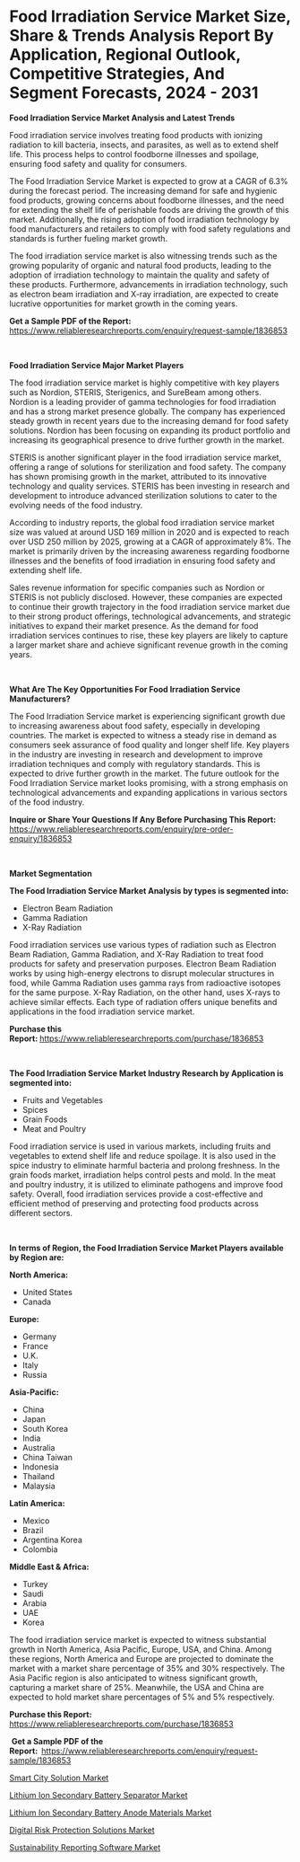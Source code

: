 <p><h1>Food Irradiation Service Market Size, Share & Trends Analysis Report By Application, Regional Outlook, Competitive Strategies, And Segment Forecasts, 2024 - 2031</h1></p><p><strong>Food Irradiation Service Market Analysis and Latest Trends</strong></p>
<p><p>Food irradiation service involves treating food products with ionizing radiation to kill bacteria, insects, and parasites, as well as to extend shelf life. This process helps to control foodborne illnesses and spoilage, ensuring food safety and quality for consumers.</p><p>The Food Irradiation Service Market is expected to grow at a CAGR of 6.3% during the forecast period. The increasing demand for safe and hygienic food products, growing concerns about foodborne illnesses, and the need for extending the shelf life of perishable foods are driving the growth of this market. Additionally, the rising adoption of food irradiation technology by food manufacturers and retailers to comply with food safety regulations and standards is further fueling market growth.</p><p>The food irradiation service market is also witnessing trends such as the growing popularity of organic and natural food products, leading to the adoption of irradiation technology to maintain the quality and safety of these products. Furthermore, advancements in irradiation technology, such as electron beam irradiation and X-ray irradiation, are expected to create lucrative opportunities for market growth in the coming years.</p></p>
<p><strong>Get a Sample PDF of the Report:&nbsp;</strong> <a href="https://www.reliableresearchreports.com/enquiry/request-sample/1836853">https://www.reliableresearchreports.com/enquiry/request-sample/1836853</a></p>
<p>&nbsp;</p>
<p><strong>Food Irradiation Service Major Market Players</strong></p>
<p><p>The food irradiation service market is highly competitive with key players such as Nordion, STERIS, Sterigenics, and SureBeam among others. Nordion is a leading provider of gamma technologies for food irradiation and has a strong market presence globally. The company has experienced steady growth in recent years due to the increasing demand for food safety solutions. Nordion has been focusing on expanding its product portfolio and increasing its geographical presence to drive further growth in the market.</p><p>STERIS is another significant player in the food irradiation service market, offering a range of solutions for sterilization and food safety. The company has shown promising growth in the market, attributed to its innovative technology and quality services. STERIS has been investing in research and development to introduce advanced sterilization solutions to cater to the evolving needs of the food industry.</p><p>According to industry reports, the global food irradiation service market size was valued at around USD 169 million in 2020 and is expected to reach over USD 250 million by 2025, growing at a CAGR of approximately 8%. The market is primarily driven by the increasing awareness regarding foodborne illnesses and the benefits of food irradiation in ensuring food safety and extending shelf life.</p><p>Sales revenue information for specific companies such as Nordion or STERIS is not publicly disclosed. However, these companies are expected to continue their growth trajectory in the food irradiation service market due to their strong product offerings, technological advancements, and strategic initiatives to expand their market presence. As the demand for food irradiation services continues to rise, these key players are likely to capture a larger market share and achieve significant revenue growth in the coming years.</p></p>
<p>&nbsp;</p>
<p><strong>What Are The Key Opportunities For Food Irradiation Service Manufacturers?</strong></p>
<p><p>The Food Irradiation Service market is experiencing significant growth due to increasing awareness about food safety, especially in developing countries. The market is expected to witness a steady rise in demand as consumers seek assurance of food quality and longer shelf life. Key players in the industry are investing in research and development to improve irradiation techniques and comply with regulatory standards. This is expected to drive further growth in the market. The future outlook for the Food Irradiation Service market looks promising, with a strong emphasis on technological advancements and expanding applications in various sectors of the food industry.</p></p>
<p><strong>Inquire or Share Your Questions If Any Before Purchasing This Report:</strong> <a href="https://www.reliableresearchreports.com/enquiry/pre-order-enquiry/1836853">https://www.reliableresearchreports.com/enquiry/pre-order-enquiry/1836853</a></p>
<p>&nbsp;</p>
<p><strong>Market Segmentation</strong></p>
<p><strong>The Food Irradiation Service Market Analysis by types is segmented into:</strong></p>
<p><ul><li>Electron Beam Radiation</li><li>Gamma Radiation</li><li>X-Ray Radiation</li></ul></p>
<p><p>Food irradiation services use various types of radiation such as Electron Beam Radiation, Gamma Radiation, and X-Ray Radiation to treat food products for safety and preservation purposes. Electron Beam Radiation works by using high-energy electrons to disrupt molecular structures in food, while Gamma Radiation uses gamma rays from radioactive isotopes for the same purpose. X-Ray Radiation, on the other hand, uses X-rays to achieve similar effects. Each type of radiation offers unique benefits and applications in the food irradiation service market.</p></p>
<p><strong>Purchase this Report:&nbsp;</strong><a href="https://www.reliableresearchreports.com/purchase/1836853">https://www.reliableresearchreports.com/purchase/1836853</a></p>
<p>&nbsp;</p>
<p><strong>The Food Irradiation Service Market Industry Research by Application is segmented into:</strong></p>
<p><ul><li>Fruits and Vegetables</li><li>Spices</li><li>Grain Foods</li><li>Meat and Poultry</li></ul></p>
<p><p>Food irradiation service is used in various markets, including fruits and vegetables to extend shelf life and reduce spoilage. It is also used in the spice industry to eliminate harmful bacteria and prolong freshness. In the grain foods market, irradiation helps control pests and mold. In the meat and poultry industry, it is utilized to eliminate pathogens and improve food safety. Overall, food irradiation services provide a cost-effective and efficient method of preserving and protecting food products across different sectors.</p></p>
<p>&nbsp;</p>
<p><strong>In terms of Region, the Food Irradiation Service Market Players available by Region are:</strong></p>
<p>
    <p> <strong> North America: </strong>
        <ul>
            <li>United States</li>
            <li>Canada</li>
        </ul>
        </p> 
    <p> <strong> Europe: </strong>
        <ul>
            <li>Germany</li>
            <li>France</li>
            <li>U.K.</li>
            <li>Italy</li>
            <li>Russia</li>
        </ul>
        </p> 
    <p> <strong> Asia-Pacific: </strong>
        <ul>
            <li>China</li>
            <li>Japan</li>
            <li>South Korea</li>
            <li>India</li>
            <li>Australia</li>
            <li>China Taiwan</li>
            <li>Indonesia</li>
            <li>Thailand</li>
            <li>Malaysia</li>
        </ul>
        </p> 
    <p> <strong> Latin America: </strong>
        <ul>
            <li>Mexico</li>
            <li>Brazil</li>
            <li>Argentina Korea</li>
            <li>Colombia</li>
        </ul>
        </p> 
    <p> <strong> Middle East & Africa: </strong>
        <ul>
            <li>Turkey</li>
            <li>Saudi</li>
            <li>Arabia</li>
            <li>UAE</li>
            <li>Korea</li>
        </ul>
    </p>
    </p>
<p><p>The food irradiation service market is expected to witness substantial growth in North America, Asia Pacific, Europe, USA, and China. Among these regions, North America and Europe are projected to dominate the market with a market share percentage of 35% and 30% respectively. The Asia Pacific region is also anticipated to witness significant growth, capturing a market share of 25%. Meanwhile, the USA and China are expected to hold market share percentages of 5% and 5% respectively.</p></p>
<p><strong>Purchase this Report: </strong><a href="https://www.reliableresearchreports.com/purchase/1836853">https://www.reliableresearchreports.com/purchase/1836853</a></p>
<p>&nbsp;<strong>Get a Sample PDF of the Report:&nbsp;&nbsp;</strong><a href="https://www.reliableresearchreports.com/enquiry/request-sample/1836853">https://www.reliableresearchreports.com/enquiry/request-sample/1836853</a></p>
<p><strong></strong></p>
<p><p><a href="https://medium.com/@mattwalker9889/analyzing-smart-city-solution-market-global-industry-perspective-and-forecast-2024-to-2031-761f2cc3655f">Smart City Solution Market</a></p><p><a href="https://github.com/dringals/Market-Research-Report-List-3/blob/main/lithium-ion-secondary-battery-separator-market.md">Lithium Ion Secondary Battery Separator Market</a></p><p><a href="https://github.com/lbird53714/Market-Research-Report-List-3/blob/main/lithium-ion-secondary-battery-anode-materials-market.md">Lithium Ion Secondary Battery Anode Materials Market</a></p><p><a href="https://medium.com/@mattwalker9889/digital-risk-protection-solutions-market-exploring-market-share-market-trends-and-future-growth-dae4e4057f88">Digital Risk Protection Solutions Market</a></p><p><a href="https://medium.com/@mattwalker9889/sustainability-reporting-software-market-trends-and-market-analysis-forecasted-for-period-2024-2031-a8d343d6a3d9">Sustainability Reporting Software Market</a></p></p>